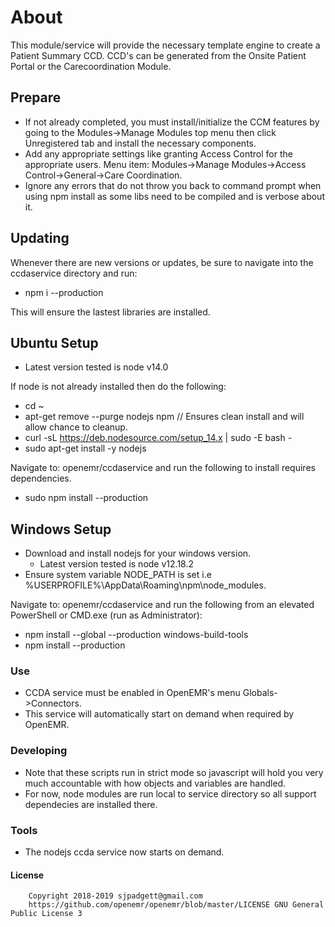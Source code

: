 # About
This module/service will provide the necessary template engine to create a Patient Summary CCD.
CCD's can be generated from the Onsite Patient Portal or the Carecoordination Module.
## Prepare
* If not already completed, you must install/initialize the CCM features by going to the Modules->Manage Modules top menu then click Unregistered tab and install the necessary components.
* Add any appropriate settings like granting Access Control for the appropriate users. Menu item: Modules->Manage Modules->Access Control->General->Care Coordination.
* Ignore any errors that do not throw you back to command prompt when using npm install as some libs need to be compiled and is verbose about it.
## Updating
Whenever there are new versions or updates, be sure to navigate into the ccdaservice directory and run:
- npm i --production

This will ensure the lastest libraries are installed.
## Ubuntu Setup
* Latest version tested is node v14.0

If node is not already installed then do the following:
- cd ~
- apt-get remove --purge nodejs npm // Ensures clean install and will allow chance to cleanup.
- curl -sL https://deb.nodesource.com/setup_14.x | sudo -E bash -
- sudo apt-get install -y nodejs

Navigate to: openemr/ccdaservice and run the following to install requires dependencies.
- sudo npm install --production
## Windows Setup
* Download and install nodejs for your windows version.
  - Latest version tested is node v12.18.2
* Ensure system variable NODE_PATH is set i.e %USERPROFILE%\AppData\Roaming\npm\node_modules.

Navigate to: openemr/ccdaservice and run the following from an elevated PowerShell or CMD.exe (run as Administrator):
- npm install --global --production windows-build-tools
- npm install --production
### Use
* CCDA service must be enabled in OpenEMR's menu Globals->Connectors.
* This service will automatically start on demand when required by OpenEMR.
### Developing
* Note that these scripts run in strict mode so javascript will hold you very much accountable with how objects and variables are handled.
* For now, node modules are run local to service directory so all support dependecies are installed there.
### Tools
* The nodejs ccda service now starts on demand.
#### License
   	    Copyright 2018-2019 sjpadgett@gmail.com
        https://github.com/openemr/openemr/blob/master/LICENSE GNU General Public License 3
